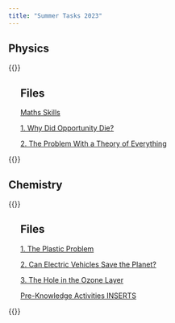 ```yaml
---
title: "Summer Tasks 2023"
---
```


## Physics

{{<rawhtml>}}

<ul class="flex-ns flex-column mhn1-ns pa3">
    <div class="w-50-ns ph1-ns flex flex-column">
      <h2 class="f3 b lh-title pa3 primary black">Files</h2>
      <a href="../files/st23/phys-maths.pdf" class="no-underline pa3 bg-grey-1 br1 mb2 db raise flex items-center no-color">
        <p class="f4 b lh-solid primary">Maths Skills</p>
      </a>
      <a href="../files/st23/phys1.pdf" class="no-underline pa3 bg-grey-1 br1 mb2 db raise flex items-center no-color">
        <p class="f4 b lh-solid primary">1. Why Did Opportunity Die?</p>
      </a>
      <a href="../files/st23/phys2.pdf" class="no-underline pa3 bg-grey-1 br1 mb2 db raise flex items-center no-color">
        <p class="f4 b lh-solid primary">2. The Problem With a Theory of Everything</p>
      </a>
    </div>
</ul>

{{</rawhtml>}}

## Chemistry

{{<rawhtml>}}

<ul class="flex-ns flex-column mhn1-ns pa3">
    <div class="w-50-ns ph1-ns flex flex-column">
      <h2 class="f3 b lh-title pa3 primary black">Files</h2>
      <a href="../files/st23/chem1.pdf" class="no-underline pa3 bg-grey-1 br1 mb2 db raise flex items-center no-color">
        <p class="f4 b lh-solid primary">1. The Plastic Problem</p>
      </a>
      <a href="../files/st23/chem1.pdf" class="no-underline pa3 bg-grey-1 br1 mb2 db raise flex items-center no-color">
        <p class="f4 b lh-solid primary">2. Can Electric Vehicles Save the Planet?</p>
      </a>
      <a href="../files/st23/chem1.pdf" class="no-underline pa3 bg-grey-1 br1 mb2 db raise flex items-center no-color">
        <p class="f4 b lh-solid primary">3. The Hole in the Ozone Layer</p>
      </a>
      <a href="../files/st23/chem1.pdf" class="no-underline pa3 bg-grey-1 br1 mb2 db raise flex items-center no-color">
        <p class="f4 b lh-solid primary">Pre-Knowledge Activities INSERTS</p>
      </a>
    </div>
</ul>

{{</rawhtml>}}
